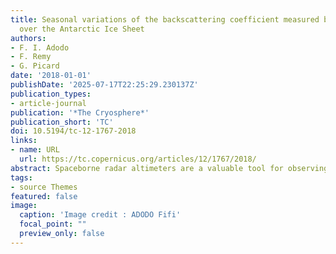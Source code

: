 ```yaml
---
title: Seasonal variations of the backscattering coefficient measured by radar altimeters
  over the Antarctic Ice Sheet
authors:
- F. I. Adodo
- F. Remy
- G. Picard
date: '2018-01-01'
publishDate: '2025-07-17T22:25:29.230137Z'
publication_types:
- article-journal
publication: '*The Cryosphere*'
publication_short: 'TC'
doi: 10.5194/tc-12-1767-2018
links:
- name: URL
  url: https://tc.copernicus.org/articles/12/1767/2018/
abstract: Spaceborne radar altimeters are a valuable tool for observing the Antarctic Ice Sheet. The radar wave interaction with the snow provides information on both the surface and the subsurface of the snowpack due to its dependence on the snow properties. However, the penetration of the radar wave within the snowpack also induces a negative bias on the estimated surface elevation. Empirical corrections of this space- and time-varying bias are usually based on the backscattering coefficient variability. We investigate the spatial and seasonal variations of the backscattering coefficient at the S (3.2 GHz ∼ 9.4 cm), Ku (13.6 GHz ∼ 2.3 cm) and Ka (37 GHz ∼ 0.8 cm) bands. We identified that the backscattering coefficient at Ku band reaches a maximum in winter in part of the continent (Region 1) and in the summer in the remaining (Region 2), while the evolution at other frequencies is relatively uniform over the whole continent. To explain this contrasting behavior between frequencies and between regions, we studied the sensitivity of the backscattering coefficient at three frequencies to several parameters (surface snow density, snow temperature and snow grain size) using an electromagnetic model. The results show that the seasonal cycle of the backscattering coefficient at Ka frequency is dominated by the volume echo and is mainly driven by snow temperature evolution everywhere. In contrast, at S band, the cycle is dominated by the surface echo. At Ku band, the seasonal cycle is dominated by the volume echo in Region 1 and by the surface echo in Region 2. This investigation provides new information on the seasonal dynamics of the Antarctic Ice Sheet surface and provides new clues to build more accurate corrections of the radar altimeter surface elevation signal in the future.
tags:
- source Themes
featured: false
image:
  caption: 'Image credit : ADODO Fifi'
  focal_point: ""
  preview_only: false
---
```

